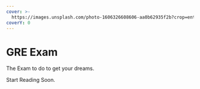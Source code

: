 ```yaml
---
cover: >-
  https://images.unsplash.com/photo-1606326608606-aa0b62935f2b?crop=entropy&cs=tinysrgb&fm=jpg&ixid=MnwxOTcwMjR8MHwxfHNlYXJjaHwxfHxleGFtfGVufDB8fHx8MTY2MTU5NTIyOA&ixlib=rb-1.2.1&q=80
coverY: 0
---
```


# GRE Exam

The Exam to do to get your dreams.&#x20;

Start Reading Soon.
